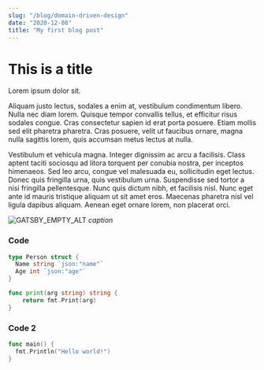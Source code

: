 ```yaml
---
slug: "/blog/domain-driven-design"
date: "2020-12-08"
title: "My first blog post"
---
```

# This is a title
Lorem ipsum dolor sit.

Aliquam justo lectus, sodales a enim at, vestibulum condimentum libero. Nulla nec diam lorem. Quisque tempor convallis tellus, et efficitur risus sodales congue.
Cras consectetur sapien id erat porta posuere. Etiam mollis sed elit pharetra pharetra. Cras posuere, velit ut faucibus ornare, magna nulla sagittis lorem, quis accumsan metus lectus at nulla.

Vestibulum et vehicula magna. Integer dignissim ac arcu a facilisis. Class aptent taciti sociosqu ad litora torquent per conubia nostra, per inceptos himenaeos. Sed leo arcu, congue vel malesuada eu, sollicitudin eget lectus. Donec quis fringilla urna, quis vestibulum urna. Suspendisse sed tortor a nisi fringilla pellentesque. Nunc quis dictum nibh, et facilisis nisl. Nunc eget ante id mauris tristique aliquam ut sit amet eros. Maecenas pharetra nisl vel ligula dapibus aliquam. Aenean eget ornare lorem, non placerat orci.

![GATSBY_EMPTY_ALT](https://unsplash.com/photos/cqkbESEkhjk/download?ixid=MnwxMjA3fDB8MXxzZWFyY2h8OXx8c3lzdGVtJTIwZGVzaWdufHwwfHx8fDE2Mzg5MTc2MTY&force=true&w=640)
*caption*

### Code

```go
type Person struct {
  Name string `json:"name"`
  Age int `json:"age"`
}

func print(arg string) string {
    return fmt.Print(arg)
}
```

### Code 2

```go
func main() {
  fmt.Println("Hello world!")
}
```
